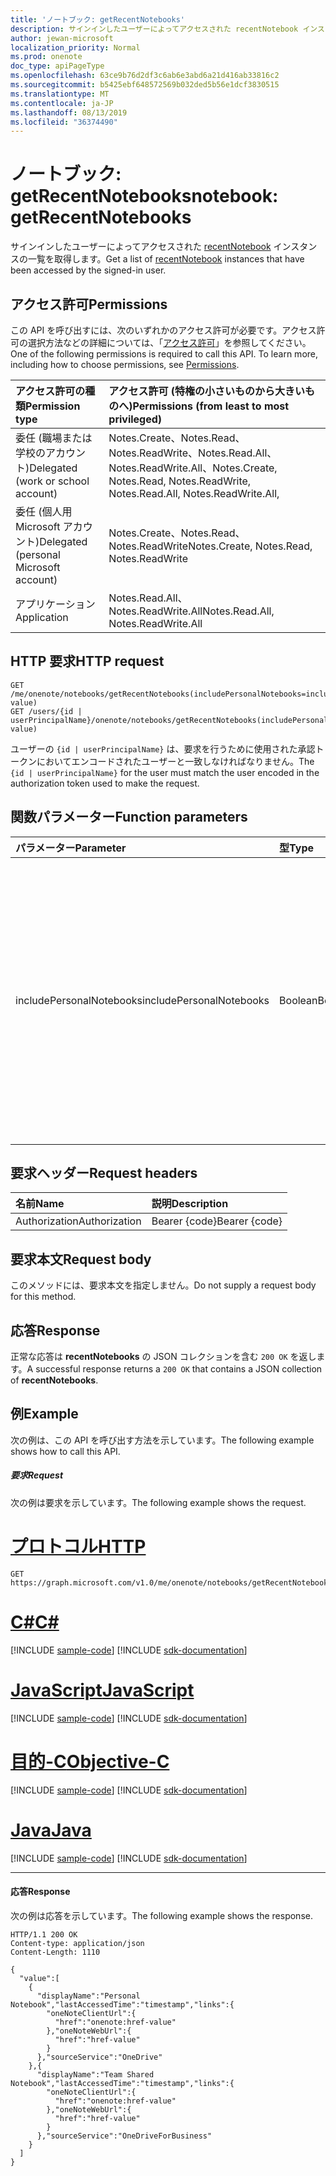 ```yaml
---
title: 'ノートブック: getRecentNotebooks'
description: サインインしたユーザーによってアクセスされた recentNotebook インスタンスの一覧を取得します。
author: jewan-microsoft
localization_priority: Normal
ms.prod: onenote
doc_type: apiPageType
ms.openlocfilehash: 63ce9b76d2df3c6ab6e3abd6a21d416ab33816c2
ms.sourcegitcommit: b5425ebf648572569b032ded5b56e1dcf3830515
ms.translationtype: MT
ms.contentlocale: ja-JP
ms.lasthandoff: 08/13/2019
ms.locfileid: "36374490"
---
```

# <a name="notebook-getrecentnotebooks"></a><span data-ttu-id="3f352-103">ノートブック: getRecentNotebooks</span><span class="sxs-lookup"><span data-stu-id="3f352-103">notebook: getRecentNotebooks</span></span>

<span data-ttu-id="3f352-104">サインインしたユーザーによってアクセスされた [recentNotebook](../resources/recentnotebook.md) インスタンスの一覧を取得します。</span><span class="sxs-lookup"><span data-stu-id="3f352-104">Get a list of [recentNotebook](../resources/recentnotebook.md) instances that have been accessed by the signed-in user.</span></span>

## <a name="permissions"></a><span data-ttu-id="3f352-105">アクセス許可</span><span class="sxs-lookup"><span data-stu-id="3f352-105">Permissions</span></span>
<span data-ttu-id="3f352-p101">この API を呼び出すには、次のいずれかのアクセス許可が必要です。アクセス許可の選択方法などの詳細については、「[アクセス許可](/graph/permissions-reference)」を参照してください。</span><span class="sxs-lookup"><span data-stu-id="3f352-p101">One of the following permissions is required to call this API. To learn more, including how to choose permissions, see [Permissions](/graph/permissions-reference).</span></span>

|<span data-ttu-id="3f352-108">アクセス許可の種類</span><span class="sxs-lookup"><span data-stu-id="3f352-108">Permission type</span></span>      | <span data-ttu-id="3f352-109">アクセス許可 (特権の小さいものから大きいものへ)</span><span class="sxs-lookup"><span data-stu-id="3f352-109">Permissions (from least to most privileged)</span></span>              |
|:--------------------|:---------------------------------------------------------|
|<span data-ttu-id="3f352-110">委任 (職場または学校のアカウント)</span><span class="sxs-lookup"><span data-stu-id="3f352-110">Delegated (work or school account)</span></span> | <span data-ttu-id="3f352-111">Notes.Create、Notes.Read、Notes.ReadWrite、Notes.Read.All、Notes.ReadWrite.All、</span><span class="sxs-lookup"><span data-stu-id="3f352-111">Notes.Create, Notes.Read, Notes.ReadWrite, Notes.Read.All, Notes.ReadWrite.All,</span></span>|
|<span data-ttu-id="3f352-112">委任 (個人用 Microsoft アカウント)</span><span class="sxs-lookup"><span data-stu-id="3f352-112">Delegated (personal Microsoft account)</span></span> | <span data-ttu-id="3f352-113">Notes.Create、Notes.Read、Notes.ReadWrite</span><span class="sxs-lookup"><span data-stu-id="3f352-113">Notes.Create, Notes.Read, Notes.ReadWrite</span></span> |
|<span data-ttu-id="3f352-114">アプリケーション</span><span class="sxs-lookup"><span data-stu-id="3f352-114">Application</span></span> | <span data-ttu-id="3f352-115">Notes.Read.All、Notes.ReadWrite.All</span><span class="sxs-lookup"><span data-stu-id="3f352-115">Notes.Read.All, Notes.ReadWrite.All</span></span> |

## <a name="http-request"></a><span data-ttu-id="3f352-116">HTTP 要求</span><span class="sxs-lookup"><span data-stu-id="3f352-116">HTTP request</span></span>

<!-- { "blockType": "ignored" } -->
```http
GET /me/onenote/notebooks/getRecentNotebooks(includePersonalNotebooks=includePersonalNotebooks-value)
GET /users/{id | userPrincipalName}/onenote/notebooks/getRecentNotebooks(includePersonalNotebooks=includePersonalNotebooks-value)
```

<span data-ttu-id="3f352-117">ユーザーの `{id | userPrincipalName}` は、要求を行うために使用された承認トークンにおいてエンコードされたユーザーと一致しなければなりません。</span><span class="sxs-lookup"><span data-stu-id="3f352-117">The `{id | userPrincipalName}` for the user must match the user encoded in the authorization token used to make the request.</span></span>

## <a name="function-parameters"></a><span data-ttu-id="3f352-118">関数パラメーター</span><span class="sxs-lookup"><span data-stu-id="3f352-118">Function parameters</span></span>

| <span data-ttu-id="3f352-119">パラメーター</span><span class="sxs-lookup"><span data-stu-id="3f352-119">Parameter</span></span>    | <span data-ttu-id="3f352-120">型</span><span class="sxs-lookup"><span data-stu-id="3f352-120">Type</span></span>   |<span data-ttu-id="3f352-121">説明</span><span class="sxs-lookup"><span data-stu-id="3f352-121">Description</span></span>|
|:---------------|:--------|:----------|
|<span data-ttu-id="3f352-122">includePersonalNotebooks</span><span class="sxs-lookup"><span data-stu-id="3f352-122">includePersonalNotebooks</span></span>|<span data-ttu-id="3f352-123">Boolean</span><span class="sxs-lookup"><span data-stu-id="3f352-123">Boolean</span></span>|<span data-ttu-id="3f352-124">ユーザーが所有しているノートブックを含みます。</span><span class="sxs-lookup"><span data-stu-id="3f352-124">Include notebooks owned by the user.</span></span> <span data-ttu-id="3f352-125">ユーザーが所有しているノートブックを含むには、`true` に設定します。そうでない場合は、`false` に設定します。</span><span class="sxs-lookup"><span data-stu-id="3f352-125">Set to `true` to include notebooks owned by the user; otherwise, set to `false`.</span></span> <span data-ttu-id="3f352-126">`includePersonalNotebooks` パラメーターを含めない場合、要求は `400` エラー応答を返します。</span><span class="sxs-lookup"><span data-stu-id="3f352-126">If you don't include the `includePersonalNotebooks` parameter, your request will return a `400` error response.</span></span>|

## <a name="request-headers"></a><span data-ttu-id="3f352-127">要求ヘッダー</span><span class="sxs-lookup"><span data-stu-id="3f352-127">Request headers</span></span>
| <span data-ttu-id="3f352-128">名前</span><span class="sxs-lookup"><span data-stu-id="3f352-128">Name</span></span>       | <span data-ttu-id="3f352-129">説明</span><span class="sxs-lookup"><span data-stu-id="3f352-129">Description</span></span>|
|:---------------|:----------|
| <span data-ttu-id="3f352-130">Authorization</span><span class="sxs-lookup"><span data-stu-id="3f352-130">Authorization</span></span>  | <span data-ttu-id="3f352-131">Bearer {code}</span><span class="sxs-lookup"><span data-stu-id="3f352-131">Bearer {code}</span></span>|

## <a name="request-body"></a><span data-ttu-id="3f352-132">要求本文</span><span class="sxs-lookup"><span data-stu-id="3f352-132">Request body</span></span>
<span data-ttu-id="3f352-133">このメソッドには、要求本文を指定しません。</span><span class="sxs-lookup"><span data-stu-id="3f352-133">Do not supply a request body for this method.</span></span>

## <a name="response"></a><span data-ttu-id="3f352-134">応答</span><span class="sxs-lookup"><span data-stu-id="3f352-134">Response</span></span>
<span data-ttu-id="3f352-135">正常な応答は **recentNotebooks** の JSON コレクションを含む `200 OK` を返します。</span><span class="sxs-lookup"><span data-stu-id="3f352-135">A successful response returns a `200 OK` that contains a JSON collection of **recentNotebooks**.</span></span>

## <a name="example"></a><span data-ttu-id="3f352-136">例</span><span class="sxs-lookup"><span data-stu-id="3f352-136">Example</span></span>
<span data-ttu-id="3f352-137">次の例は、この API を呼び出す方法を示しています。</span><span class="sxs-lookup"><span data-stu-id="3f352-137">The following example shows how to call this API.</span></span>

##### <a name="request"></a><span data-ttu-id="3f352-138">要求</span><span class="sxs-lookup"><span data-stu-id="3f352-138">Request</span></span>
<span data-ttu-id="3f352-139">次の例は要求を示しています。</span><span class="sxs-lookup"><span data-stu-id="3f352-139">The following example shows the request.</span></span>

# <a name="httptabhttp"></a>[<span data-ttu-id="3f352-140">プロトコル</span><span class="sxs-lookup"><span data-stu-id="3f352-140">HTTP</span></span>](#tab/http)
<!-- { "blockType": "request", "name": "recent_notebooks", "scopes": "notes.read" } -->
```http
GET https://graph.microsoft.com/v1.0/me/onenote/notebooks/getRecentNotebooks(includePersonalNotebooks=true)
```
# <a name="ctabcsharp"></a>[<span data-ttu-id="3f352-141">C#</span><span class="sxs-lookup"><span data-stu-id="3f352-141">C#</span></span>](#tab/csharp)
[!INCLUDE [sample-code](../includes/snippets/csharp/recent-notebooks-csharp-snippets.md)]
[!INCLUDE [sdk-documentation](../includes/snippets/snippets-sdk-documentation-link.md)]

# <a name="javascripttabjavascript"></a>[<span data-ttu-id="3f352-142">JavaScript</span><span class="sxs-lookup"><span data-stu-id="3f352-142">JavaScript</span></span>](#tab/javascript)
[!INCLUDE [sample-code](../includes/snippets/javascript/recent-notebooks-javascript-snippets.md)]
[!INCLUDE [sdk-documentation](../includes/snippets/snippets-sdk-documentation-link.md)]

# <a name="objective-ctabobjc"></a>[<span data-ttu-id="3f352-143">目的-C</span><span class="sxs-lookup"><span data-stu-id="3f352-143">Objective-C</span></span>](#tab/objc)
[!INCLUDE [sample-code](../includes/snippets/objc/recent-notebooks-objc-snippets.md)]
[!INCLUDE [sdk-documentation](../includes/snippets/snippets-sdk-documentation-link.md)]

# <a name="javatabjava"></a>[<span data-ttu-id="3f352-144">Java</span><span class="sxs-lookup"><span data-stu-id="3f352-144">Java</span></span>](#tab/java)
[!INCLUDE [sample-code](../includes/snippets/java/recent-notebooks-java-snippets.md)]
[!INCLUDE [sdk-documentation](../includes/snippets/snippets-sdk-documentation-link.md)]

---


#### <a name="response"></a><span data-ttu-id="3f352-145">応答</span><span class="sxs-lookup"><span data-stu-id="3f352-145">Response</span></span>
<span data-ttu-id="3f352-146">次の例は応答を示しています。</span><span class="sxs-lookup"><span data-stu-id="3f352-146">The following example shows the response.</span></span>

<!-- {
  "blockType": "response",
  "truncated": true,
  "@odata.type": "Collection(microsoft.graph.recentNotebook)",
  "isCollection": true
} -->
```http
HTTP/1.1 200 OK
Content-type: application/json
Content-Length: 1110

{
  "value":[
    {
      "displayName":"Personal Notebook","lastAccessedTime":"timestamp","links":{
        "oneNoteClientUrl":{
          "href":"onenote:href-value"
        },"oneNoteWebUrl":{
          "href":"href-value"
        }
      },"sourceService":"OneDrive"
    },{
      "displayName":"Team Shared Notebook","lastAccessedTime":"timestamp","links":{
        "oneNoteClientUrl":{
          "href":"onenote:href-value"
        },"oneNoteWebUrl":{
          "href":"href-value"
        }
      },"sourceService":"OneDriveForBusiness"
    }
  ]
}
```
<!-- uuid: 8fcb5dbc-d5aa-4681-8e31-b001d5168d79 
2015-10-25 14:57:30 UTC -->
<!-- {
  "type": "#page.annotation",
  "description": "Example",
  "keywords": "",
  "section": "documentation",
  "tocPath": "",
  "suppressions": [
  ]
}-->
